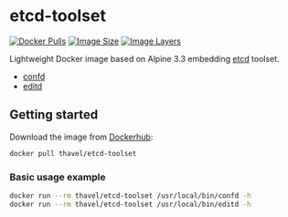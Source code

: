 # etcd-toolset

[![Docker Pulls](https://img.shields.io/docker/pulls/thavel/etcd-toolset.svg)](https://hub.docker.com/r/thavel/etcd-toolset)
[![Image Size](https://img.shields.io/imagelayers/image-size/thavel/etcd-toolset/latest.svg)](https://imagelayers.io/?images=thavel/etcd-toolset:latest)
[![Image Layers](https://img.shields.io/imagelayers/layers/thavel/etcd-toolset/latest.svg)](https://imagelayers.io/?images=thavel/etcd-toolset:latest)

Lightweight Docker image based on Alpine 3.3 embedding [etcd](https://github.com/coreos/etcd) toolset.

* [confd](https://github.com/kelseyhightower/confd)
* [editd](https://github.com/thavel/editd)

## Getting started

Download the image from [Dockerhub](https://hub.docker.com/r/thavel/etcd-toolset):

```bash
docker pull thavel/etcd-toolset
```

### Basic usage example

```bash
docker run --rm thavel/etcd-toolset /usr/local/bin/confd -h
docker run --rm thavel/etcd-toolset /usr/local/bin/editd -h
```
